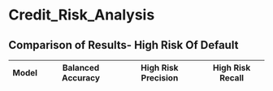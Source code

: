 # Credit_Risk_Analysis
## Comparison of Results- High Risk Of Default
|Model|Balanced Accuracy|High Risk Precision|High Risk Recall|
|---|---|---|---|
